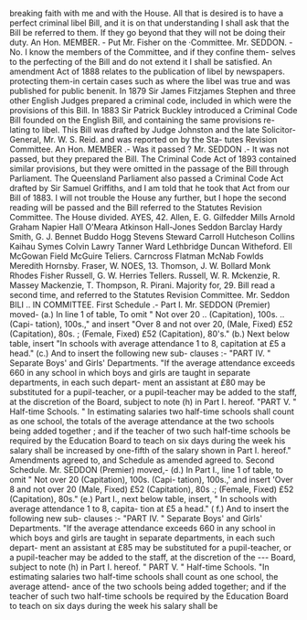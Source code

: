 breaking faith with me and with the House. All that is desired is to have a perfect criminal libel Bill, and it is on that understanding I shall ask that the Bill be referred to them. If they go beyond that they will not be doing their duty. An Hon. MEMBER. - Put Mr. Fisher on the ·Committee. Mr. SEDDON. - No. I know the members of the Committee, and if they confine them- selves to the perfecting of the Bill and do not extend it I shall be satisfied. An amendment Act of 1888 relates to the publication of libel by newspapers. protecting them-in certain cases such as where the libel was true and was published for public benenit. In 1879 Sir James Fitzjames Stephen and three other English Judges prepared a criminal code, included in which were the provisions of this Bill. In 1883 Sir Patrick Buckley introduced a Criminal Code Bill founded on the English Bill, and containing the same provisions re- lating to libel. This Bill was drafted by Judge Johnston and the late Solicitor-General, Mr. W. S. Reid. and was reported on by the Sta- tutes Revision Committee. An Hon. MEMBER .- Was it passed ? Mr. SEDDON .- It was not passed, but they prepared the Bill. The Criminal Code Act of 1893 contained similar provisions, but they were omitted in the passage of the Bill through Parliament. The Queensland Parliament also passed a Criminal Code Act drafted by Sir Samuel Griffiths, and I am told that he took that Act from our Bill of 1883. I will not trouble the House any further, but I hope the second reading will be passed and the Bill referred to the Statutes Revision Committee. The House divided. AYES, 42. Allen, E. G. Gilfedder Mills Arnold Graham Napier Hall O'Meara Atkinson Hall-Jones Seddon Barclay Hardy Smith, G. J. Bennet Buddo Hogg Stevens Steward Carroll Hutcheson Collins Kaihau Symes Colvin Lawry Tanner Ward Lethbridge Duncan Witheford. Ell McGowan Field McGuire Teliers. Carncross Flatman McNab Fowlds Meredith Hornsby. Fraser, W. NOES, 13. Thomson, J. W. Bollard Monk Rhodes Fisher Russell, G. W. Herries Tellers. Russell, W. R. Mckenzie, R. Massey Mackenzie, T. Thompson, R. Pirani. Majority for, 29. Bill read a second time, and referred to the Statutes Revision Committee. Mr. Seddon BILI .. IN COMMITTEE. First Schedule .- Part I. Mr. SEDDON (Premier) moved- (a.) In line 1 of table, To omit " Not over 20 .. (Capitation), 100s. .. (Capi- tation), 100s.," and insert "Over 8 and not over 20, (Male, Fixed) £52 (Capitation), 80s. ; (Female, Fixed) £52 (Capitation), 80's." (b.) Next below table, insert "In schools with average attendance 1 to 8, capitation at £5 a head." (c.) And to insert the following new sub- clauses :- "PART IV. " Separate Boys' and Girls' Departments. "If the average attendance exceeds 660 in any school in which boys and girls are taught in separate departments, in each such depart- ment an assistant at £80 may be substituted for a pupil-teacher, or a pupil-teacher may be added to the staff, at the discretion of the Board, subject to note (h) in Part I. hereof. "PART V. " Half-time Schools. " In estimating salaries two half-time schools shall count as one school, the totals of the average attendance at the two schools being added together ; and if the teacher of two such half-time schools be required by the Education Board to teach on six days during the week his salary shall be increased by one-fifth of the salary shown in Part I. hereof." Amendments agreed to, and Schedule as amended agreed to. Second Schedule. Mr. SEDDON (Premier) moved,- (d.) In Part I., line 1 of table, to omit " Not over 20 (Capitation), 100s. (Capi- tation), 100s.,' and insert 'Over 8 and not over 20 (Male, Fixed) £52 (Capitation), 80s .; (Female, Fixed) £52 (Capitation), 80s." (e.) Part I., next below table, insert, " In schools with average attendance 1 to 8, capita- tion at £5 a head." ( f.) And to insert the following new sub- clauses :- "PART IV. " Separate Boys' and Girls' Departments. "If the average attendance exceeds 660 in any school in which boys and girls are taught in separate departments, in each such depart- ment an assistant at £85 may be substituted for a pupil-teacher, or a pupil-teacher may be added to the staff, at the discretion of the \--- Board, subject to note (h) in Part I. hereof. " PART V. " Half-time Schools. "In estimating salaries two half-time schools shall count as one school, the average attend- ance of the two schools being added together; and if the teacher of such two half-time schools be required by the Education Board to teach on six days during the week his salary shall be 